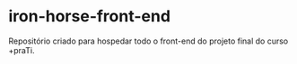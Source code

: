 # iron-horse-front-end
Repositório criado para hospedar todo o front-end do projeto final do curso +praTi.

